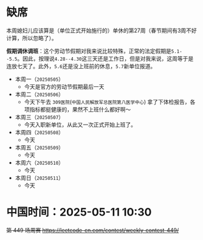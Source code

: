 
# 缺席

本周媳妇儿应该算是（单位正式开始施行的）单休的第27周（春节期间有3周不好计算，所以忽略了）。

**假期调休调班**：这个劳动节假期对我来说比较特殊，正常的法定假期是`5.1--5.5`。因此，按理说`4.28--4.30`这三天还是工作日，但是对我来说，这周等于是连放七天了。此外，`5.6`还是没上班前的休息，`5.7`新单位报道。

- 本周一（`20250505`） 
  * 今天是官方的劳动节假期最后一天
- 本周二（`20250506`） 
  * 今天下午去 `309医院`(`中国人民解放军总医院第八医学中心`) 拿了下体检报告，各项指标都挺健康的，果然不上班什么都好啊～
- 本周三（`20250507`） 
  * 今天入职新单位，从此又一次正式开始上班了。
- 本周四（`20250508`） 
  * 今天
- 本周五（`20250509`） 
  * 今天
- 本周六（`20250510`） 
  * 今天
- 本周日（`20250511`） 
  * 今天

# 中国时间：2025-05-11 10:30

~~第 449 场周赛 https://leetcode-cn.com/contest/weekly-contest-449/~~
